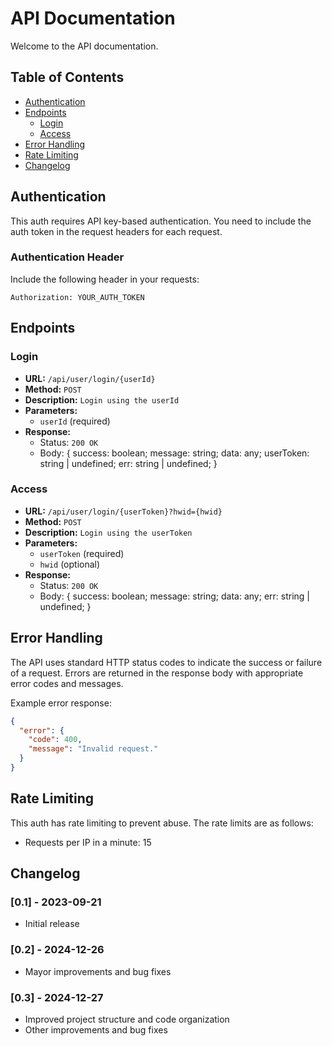 # API Documentation

Welcome to the API documentation.

## Table of Contents

- [Authentication](#authentication)
- [Endpoints](#endpoints)
  - [Login](#login)
  - [Access](#access)
- [Error Handling](#error-handling)
- [Rate Limiting](#rate-limiting)
- [Changelog](#changelog)

## Authentication

This auth requires API key-based authentication. You need to include the auth token in the request headers for each request.

### Authentication Header

Include the following header in your requests:

```
Authorization: YOUR_AUTH_TOKEN
```

## Endpoints

### Login

- **URL:** `/api/user/login/{userId}`
- **Method:** `POST`
- **Description:** `Login using the userId`
- **Parameters:**
  - `userId` (required)
- **Response:**
  - Status: `200 OK`
  - Body:
  {
    success: boolean;
    message: string;
    data: any;
    userToken: string | undefined;
    err: string | undefined;
  }

### Access

- **URL:** `/api/user/login/{userToken}?hwid={hwid}`
- **Method:** `POST`
- **Description:** `Login using the userToken`
- **Parameters:**
  - `userToken` (required)
  - `hwid` (optional)
- **Response:**
  - Status: `200 OK`
  - Body:
  {
    success: boolean;
    message: string;
    data: any;
    err: string | undefined;
  }

## Error Handling

The API uses standard HTTP status codes to indicate the success or failure of a request. Errors are returned in the response body with appropriate error codes and messages.

Example error response:

```json
{
  "error": {
    "code": 400,
    "message": "Invalid request."
  }
}
```

## Rate Limiting

This auth has rate limiting to prevent abuse. The rate limits are as follows:

- Requests per IP in a minute: 15

## Changelog

### [0.1] - 2023-09-21

- Initial release

### [0.2] - 2024-12-26

- Mayor improvements and bug fixes

### [0.3] - 2024-12-27

- Improved project structure and code organization
- Other improvements and bug fixes